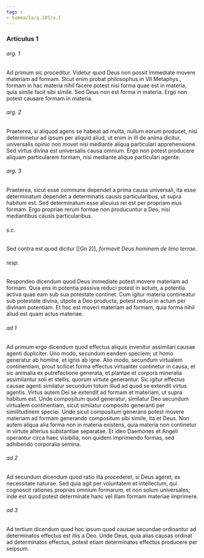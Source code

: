 ```yaml
---
tags : 
- Summa/Ia/q.105/a.1
---
```


### Articulus 1

###### arg. 1
Ad primum sic proceditur. Videtur quod Deus non possit immediate movere materiam ad formam. Sicut enim probat philosophus in VII Metaphys., formam in hac materia nihil facere potest nisi forma quae est in materia, quia simile facit sibi simile. Sed Deus non est forma in materia. Ergo non potest causare formam in materia.

###### arg. 2
Praeterea, si aliquod agens se habeat ad multa, nullum eorum producet, nisi determinetur ad ipsum per aliquid aliud, ut enim in III de anima dicitur, universalis opinio non movet nisi mediante aliqua particulari apprehensione. Sed virtus divina est universalis causa omnium. Ergo non potest producere aliquam particularem formam, nisi mediante aliquo particulari agente.

###### arg. 3
Praeterea, sicut esse commune dependet a prima causa universali, ita esse determinatum dependet a determinatis causis particularibus, ut supra habitum est. Sed determinatum esse alicuius rei est per propriam eius formam. Ergo propriae rerum formae non producuntur a Deo, nisi mediantibus causis particularibus.

###### s.c.
Sed contra est quod dicitur [[Gn 2]], *formavit Deus hominem de limo terrae*.

###### resp.
Respondeo dicendum quod Deus immediate potest movere materiam ad formam. Quia ens in potentia passiva reduci potest in actum, a potentia activa quae eam sub sua potestate continet. Cum igitur materia contineatur sub potestate divina, utpote a Deo producta, potest reduci in actum per divinam potentiam. Et hoc est moveri materiam ad formam, quia forma nihil aliud est quam actus materiae.

###### ad 1
Ad primum ergo dicendum quod effectus aliquis invenitur assimilari causae agenti dupliciter. Uno modo, secundum eandem speciem; ut homo generatur ab homine, et ignis ab igne. Alio modo, secundum virtualem continentiam, prout scilicet forma effectus virtualiter continetur in causa, et sic animalia ex putrefactione generata, et plantae et corpora mineralia assimilantur soli et stellis, quorum virtute generantur. Sic igitur effectus causae agenti similatur secundum totum illud ad quod se extendit virtus agentis. Virtus autem Dei se extendit ad formam et materiam, ut supra habitum est. Unde compositum quod generatur, similatur Deo secundum virtualem continentiam, sicut similatur composito generanti per similitudinem speciei. Unde sicut compositum generans potest movere materiam ad formam generando compositum sibi simile, ita et Deus. Non autem aliqua alia forma non in materia existens, quia materia non continetur in virtute alterius substantiae separatae. Et ideo Daemones et Angeli operantur circa haec visibilia, non quidem imprimendo formas, sed adhibendo corporalia semina.

###### ad 2
Ad secundum dicendum quod ratio illa procederet, si Deus ageret, ex necessitate naturae. Sed quia agit per voluntatem et intellectum, qui cognoscit rationes proprias omnium formarum, et non solum universales; inde est quod potest determinate hanc vel illam formam materiae imprimere.

###### ad 3
Ad tertium dicendum quod hoc ipsum quod causae secundae ordinantur ad determinatos effectus est illis a Deo. Unde Deus, quia alias causas ordinat ad determinatos effectus, potest etiam determinatos effectus producere per seipsum.

